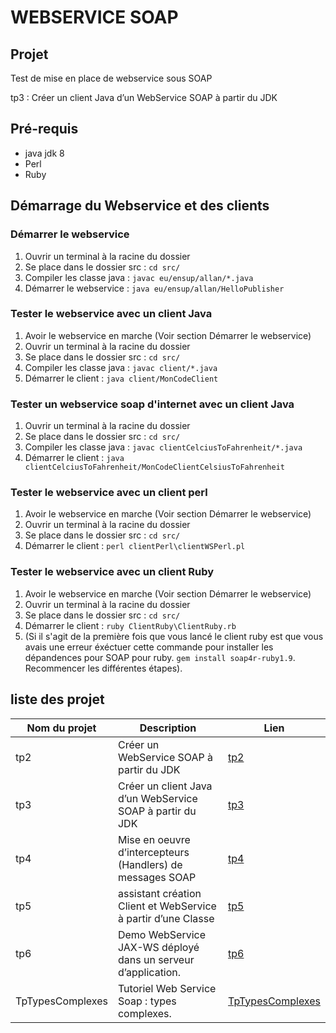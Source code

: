 # WEBSERVICE SOAP

## Projet

Test de mise en place de webservice sous SOAP

tp3 : Créer un client Java d’un WebService SOAP à partir du JDK

## Pré-requis
* java jdk 8
* Perl
* Ruby

## Démarrage du Webservice et des clients

### Démarrer le webservice 
1. Ouvrir un terminal à la racine du dossier
2. Se place dans le dossier src : ```cd src/```
3. Compiler les classe java : ```javac eu/ensup/allan/*.java```
4. Démarrer le webservice : ```java eu/ensup/allan/HelloPublisher```

### Tester le webservice avec un client Java 
1. Avoir le webservice en marche (Voir section Démarrer le webservice)
2. Ouvrir un terminal à la racine du dossier
3. Se place dans le dossier src : ```cd src/```
4. Compiler les classe java : ```javac client/*.java```
5. Démarrer le client : ```java client/MonCodeClient```

### Tester un webservice soap d'internet avec un client Java
1. Ouvrir un terminal à la racine du dossier
2. Se place dans le dossier src : ```cd src/```
3. Compiler les classe java : ```javac clientCelciusToFahrenheit/*.java```
4. Démarrer le client : ```java clientCelciusToFahrenheit/MonCodeClientCelsiusToFahrenheit```

### Tester le webservice avec un client perl
1. Avoir le webservice en marche (Voir section Démarrer le webservice)
2. Ouvrir un terminal à la racine du dossier
3. Se place dans le dossier src : ```cd src/```
4. Démarrer le client : ```perl clientPerl\clientWSPerl.pl```

### Tester le webservice avec un client Ruby
1. Avoir le webservice en marche (Voir section Démarrer le webservice)
2. Ouvrir un terminal à la racine du dossier
3. Se place dans le dossier src : ```cd src/```
4. Démarrer le client : ```ruby ClientRuby\ClientRuby.rb```
5. (Si il s'agit de la première fois que vous lancé le client ruby est que vous avais une erreur éxéctuer cette commande pour installer les dépandences pour SOAP pour ruby. ```gem install soap4r-ruby1.9```. Recommencer les différentes étapes).
## liste des projet

Nom du projet | Description | Lien
---|---|----
tp2|Créer un WebService SOAP à partir du JDK| [tp2](https://github.com/asemin08/WebServicesSOAP)
tp3|Créer un client Java d’un WebService SOAP à partir du JDK| [tp3](https://github.com/asemin08/WebServicesSOAP/tree/tp3)
tp4|Mise en oeuvre d’intercepteurs (Handlers) de messages SOAP | [tp4](https://github.com/asemin08/WebServicesSOAP/tree/tp4)
tp5|assistant création Client et WebService à partir d’une Classe  | [tp5](https://github.com/asemin08/WebServicesSOAP/tree/tp5)
tp6|Demo WebService JAX-WS déployé dans un serveur d’application. |[tp6](https://github.com/asemin08/WebServicesSOAP/tree/tp6)
TpTypesComplexes|Tutoriel Web Service Soap : types complexes. |[TpTypesComplexes](https://github.com/asemin08/WebServicesSOAP/tree/TpTypesComplexes)
